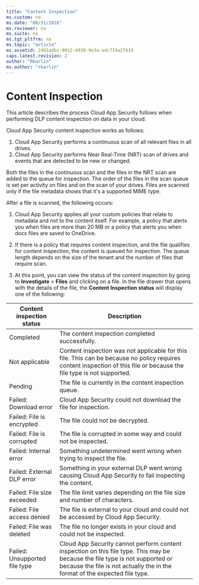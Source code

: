 ```yaml
---
title: "Content Inspection"
ms.custom: na
ms.date: "08/31/2016"
ms.reviewer: na
ms.suite: na
ms.tgt_pltfrm: na
ms.topic: "article"
ms.assetid: 2401adbc-0011-4938-9e3a-a4c719a2f619
caps.latest.revision: 2
author: "Rkarlin"
ms.author: "rkarlin"
---
```

# Content Inspection
This article describes the process Cloud App Security follows when performing DLP content inspection on data in your cloud. 


 Cloud App Security content inspection works as follows:
 1. Cloud App Security performs a continuous scan of all relevant files in all drives. 
 2. Cloud App Security performs Near Real-Time (NRT) scan of drives and events that are detected to be new or changed. 

Both the files in the continuous scan and the files in the NRT scan are added to the queue for inspection. The order of the files in the scan queue is set per activity on files and on the scan of your drives. Files are scanned only if the file metadata shows that it's a supported MIME type.   

After a file is scanned, the following occurs:

1. Cloud App Security applies all your custom policies that relate to metadata and not to the content itself. For example, a policy that alerts you when files are more than 20 MB or a policy that alerts you when docx files are saved to OneDrive. 

2. If there is a policy that requires content inspection, and the file qualifies for content inspection, the content is queued for inspection. The queue length depends on the size of the tenant and the number of files that require scan. 

3. At this point, you can view the status of the content inspection by going to **Investigate** > **Files** and clicking on a file. In the file drawer that opens with the details of the file, the **Content Inspection status** will display one of the following: 

|Content inspection status|Description|
|----|----|
|Completed|The content inspection completed successfully.|
|Not applicable|Content inspection was not applicable for this file. This can be because no policy requires content inspection of this file or because the file type is not supported.|
|Pending|The file is currently in the content inspection queue.|
|Failed: Download error|Cloud App Security could not download the file for inspection.|
|Failed: File is encrypted|The file could not be decrypted.|
|Failed: File is corrupted|The file is corrupted in some way and could not be inspected.|
|Failed: Internal error|Something undetermined went wrong when trying to inspect the file.|
|Failed: External DLP error|Something in your external DLP went wrong causing Cloud App Security to fail inspecting the content.|
|Failed: File size exceeded|The file limit varies depending on the file size and number of characters.|
|Failed: File access denied|The file is external to your cloud and could not be accessed by Cloud App Security.|
|Failed: File was deleted|The file no longer exists in your cloud and could not be inspected.|
|Failed: Unsupported file type|Cloud App Security cannot perform content inspection on this file type. This may be because the file type is not supported or because the file is not actually the in the format of the expected file type.|